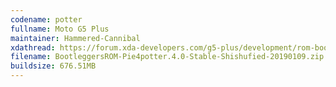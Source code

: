 ```yaml
---
codename: potter
fullname: Moto G5 Plus
maintainer: Hammered-Cannibal
xdathread: https://forum.xda-developers.com/g5-plus/development/rom-bootleggers-4-0-shishufied-t3888139
filename: BootleggersROM-Pie4potter.4.0-Stable-Shishufied-20190109.zip
buildsize: 676.51MB
---
```

